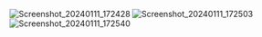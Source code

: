 ![Screenshot_20240111_172428](https://github.com/achmadsyarif252/sdk_cgm_demo/assets/86962642/ba3b469b-3fe8-4a5e-9ebc-7d7f328d6d1b)
![Screenshot_20240111_172503](https://github.com/achmadsyarif252/sdk_cgm_demo/assets/86962642/255c5341-1e2f-421e-b8a9-244c8b3d708c)
![Screenshot_20240111_172540](https://github.com/achmadsyarif252/sdk_cgm_demo/assets/86962642/6e48bcad-9a24-42fc-a3d2-4c558475e909)

